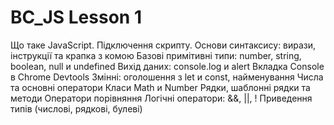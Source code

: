 # BC_JS Lesson 1

Що таке JavaScript. Підключення скрипту.
Основи синтаксису: вирази, інструкції та крапка з комою
Базові примітивні типи: number, string, boolean, null и undefined
Вихід даних: console.log и alert
Вкладка Console в Chrome Devtools
Змінні: оголошення з let и const, найменування
Числа та основні оператори
Класи Math и Number
Рядки, шаблонні рядки та методи 
Оператори порівняння
Логічні оператори: &&, ||, !
Приведення типів (числові, рядкові, булеві)

